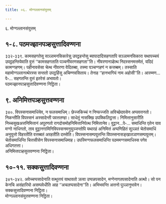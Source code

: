 ```yaml
---
title: ०६. मोग्गल्लानसंयुत्तम्

---
```

६. मोग्गल्लानसंयुत्तम्  


## १-८. पठमज्झानपञ्हसुत्तादिवण्णना

३३२-३३९. कामसहगतेसु सञ्ञामनसिकारेसु उपट्ठहन्तेसु ब्यापादादिसहगतापि सञ्ञामनसिकारा यथापच्चयं उपट्ठहन्तियेवाति वुत्तं ‘‘कामसहगताति पञ्चनीवरणसहगता’’ति। नीवरणानञ्हेत्थ निदस्सनमत्तमेतं, यदिदं कामग्गहणम्। पहीनावसेसा चेत्थ नीवरणा वेदितब्बा, तस्मा पञ्चग्गहणं न कत्तब्बम्। तस्साति महामोग्गल्लानत्थेरस्स सन्ततो उपट्ठहिंसु अचिण्णवसिताय। तेनाह ‘‘हानभागियं नाम अहोसी’’ति। आरम्मण…पे॰… सहगतन्ति वुत्तं इतरेसं अभावतो।  
पठमज्झानपञ्हसुत्तादिवण्णना निट्ठिता।  


## ९. अनिमित्तपञ्हसुत्तवण्णना

३४०. विपस्सनासमाधिंयेव, न फलसमाधिम्। छेज्जकिच्चं न निप्फज्जति अविच्छेदवसेन अप्पवत्तनतो। निकन्तीति विपस्सनं अस्सादेन्ती पवत्ततण्हा। साधेतुं नासक्खि उपक्किलिट्ठत्ता। निमित्तानुसारीति निच्चसुखअत्तनिमित्तानं अपूरणतो रागदोसमोहनिमित्तानिपेत्थ निमित्तानेव। वुट्ठान…पे॰… समाधिन्ति एतेन याव मग्गो नाधिगतो, ताव वुट्ठानगामिनिविपस्सनमनुयुञ्जन्तोपि यथारहं अनिमित्तं अप्पणिहितं सुञ्ञतं चेतोसमाधिं अनुयुत्तो विहरतीति वत्तब्बतं अरहतीति दस्सेति। विपस्सनासम्पयुत्तन्ति विपस्सनासङ्खातञाणसम्पयुत्तम्। चेतोसमाधिन्ति चित्तसीसेन विपस्सनासमाधिमाह। उपरिमग्गफलसमाधिन्ति पठममग्गसमाधिस्स पगेव अधिगतत्ता।  
अनिमित्तपञ्हसुत्तवण्णना निट्ठिता।  


## १०-११. सक्कसुत्तादिवण्णना

३४१-३४२. अवेच्चप्पसादेनाति वत्थुत्तयं याथावतो ञत्वा उप्पन्नपसादेन, मग्गेनागतपसादेनाति अत्थो। सो पन केनचि असंहारियो असम्पवेधीति आह ‘‘अचलप्पसादेना’’ति। अभिभवन्ति अत्तनो पुञ्ञानुभावेन।  
सक्कसुत्तादिवण्णना निट्ठिता।  
मोग्गल्लानसंयुत्तवण्णना निट्ठिता।  